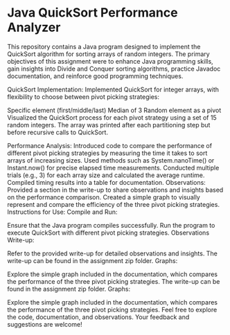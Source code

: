 # Java QuickSort Performance Analyzer
 
This repository contains a Java program designed to implement the QuickSort algorithm for sorting arrays of random integers. The primary objectives of this assignment were to enhance Java programming skills, gain insights into Divide and Conquer sorting algorithms, practice Javadoc documentation, and reinforce good programming techniques.

QuickSort Implementation:
Implemented QuickSort for integer arrays, with flexibility to choose between pivot picking strategies:

Specific element (first/middle/last)
Median of 3
Random element as a pivot
Visualized the QuickSort process for each pivot strategy using a set of 15 random integers. The array was printed after each partitioning step but before recursive calls to QuickSort.

Performance Analysis:
Introduced code to compare the performance of different pivot picking strategies by measuring the time it takes to sort arrays of increasing sizes.
Used methods such as System.nanoTime() or Instant.now() for precise elapsed time measurements.
Conducted multiple trials (e.g., 3) for each array size and calculated the average runtime.
Compiled timing results into a table for documentation.
Observations:
Provided a section in the write-up to share observations and insights based on the performance comparison.
Created a simple graph to visually represent and compare the efficiency of the three pivot picking strategies.
Instructions for Use:
Compile and Run:

Ensure that the Java program compiles successfully.
Run the program to execute QuickSort with different pivot picking strategies.
Observations Write-up:

Refer to the provided write-up for detailed observations and insights.
The write-up can be found in the assignment zip folder.
Graphs:

Explore the simple graph included in the documentation, which compares the performance of the three pivot picking strategies.
The write-up can be found in the assignment zip folder.
Graphs:

Explore the simple graph included in the documentation, which compares the performance of the three pivot picking strategies.
Feel free to explore the code, documentation, and observations. Your feedback and suggestions are welcome!
